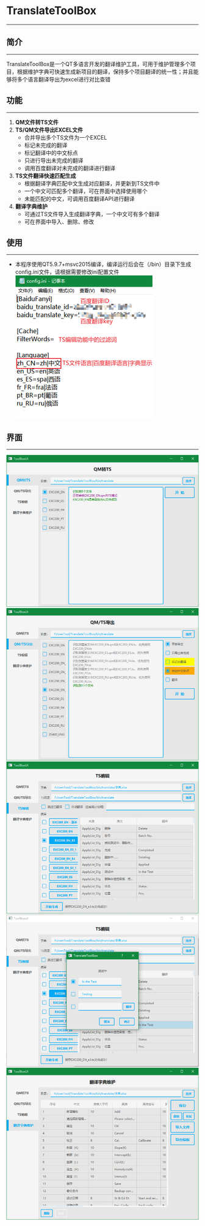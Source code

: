 # TranslateToolBox
___

## 简介
---
TranslateToolBox是一个QT多语言开发的翻译维护工具，可用于维护管理多个项目，根据维护字典可快速生成新项目的翻译，保持多个项目翻译的统一性；并且能够将多个语言翻译导出为excel进行对比查错
## 功能
---
1. **QM文件转TS文件**
2. **TS/QM文件导出EXCEL文件**
	- 合并导出多个TS文件为一个EXCEL
	- 标记未完成的翻译
	- 标记翻译中的中文标点
	- 只进行导出未完成的翻译
	- 调用百度翻译对未完成的翻译进行翻译
3. **TS文件翻译快速匹配生成**
	- 根据翻译字典匹配中文生成对应翻译，并更新到TS文件中
	- 一个中文可匹配多个翻译，可在界面中选择使用哪个
	- 未能匹配的中文，可调用百度翻译API进行翻译
4. **翻译字典维护**
	- 可通过TS文件导入生成翻译字典，一个中文可有多个翻译
	- 可在界面中导入、删除、修改
	
## 使用
---
+ 本程序使用QT5.9.7+msvc2015编译，编译运行后会在（/bin）目录下生成config.ini文件，请根据需要修改ini配置文件
![config](/img/config.png)


## 界面
---
![qm2ts](/img/qm2ts.png)
![tsOutput](/img/tsOutput.png)
![tsEdit](/img/tsEdit.png)
![tsEdit_sel](/img/tsEdit_sel.png)
![dicEdit](/img/dicEdit.png)

